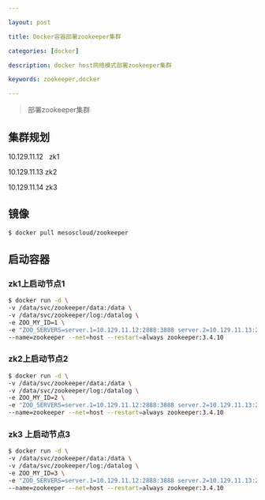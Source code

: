 ```yaml
---

layout: post

title: Docker容器部署zookeeper集群

categories: [docker]

description: docker host网络模式部署zookeeper集群

keywords: zookeeper,docker

---
```



> 部署zookeeper集群

## 集群规划

10.129.11.12   zk1

10.129.11.13   zk2

10.129.11.14   zk3

## 镜像

```bash
$ docker pull mesoscloud/zookeeper
```
## 启动容器
### zk1上启动节点1
```bash
$ docker run -d \
-v /data/svc/zookeeper/data:/data \
-v /data/svc/zookeeper/log:/datalog \
-e ZOO_MY_ID=1 \
-e "ZOO_SERVERS=server.1=10.129.11.12:2888:3888 server.2=10.129.11.13:2888:3888 server.3=10.129.11.14:2888:3888" \
--name=zookeeper --net=host --restart=always zookeeper:3.4.10
```
### zk2上启动节点2
```bash
$ docker run -d \
-v /data/svc/zookeeper/data:/data \
-v /data/svc/zookeeper/log:/datalog \
-e ZOO_MY_ID=2 \
-e "ZOO_SERVERS=server.1=10.129.11.12:2888:3888 server.2=10.129.11.13:2888:3888 server.3=10.129.11.14:2888:3888" \
--name=zookeeper --net=host --restart=always zookeeper:3.4.10
```
### zk3 上启动节点3
```bash
$ docker run -d \
-v /data/svc/zookeeper/data:/data \
-v /data/svc/zookeeper/log:/datalog \
-e ZOO_MY_ID=3 \
-e "ZOO_SERVERS=server.1=10.129.11.12:2888:3888 server.2=10.129.11.13:2888:3888 server.3=10.129.11.14:2888:3888" \
--name=zookeeper --net=host --restart=always zookeeper:3.4.10
```
